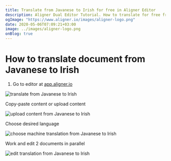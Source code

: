 ```yaml
---
title: Translate from Javanese to Irish for free in Aligner Editor
description: Aligner Dual Editor Tutorial. How to translate for free from Javanese to Irish. Aligner is multilingual document management platform. 
ogImage: "https://www.aligner.io/images/aligner-logo.png"
date: 2020-05-06T07:09:21+03:00
image: ../images/aligner-logo.png
onBlog: true
---
```


# How to translate document from Javanese to Irish

1. Go to editor at [app.aligner.io](https://app.aligner.io "Aligner App web page")

![translate from Javanese to Irish](../aligner-blank-editor.png "translate from Javanese to Irish")

Copy-paste content or upload content

![upload content from Javanese to Irish](../aligner-uploaded-document.png "upload content from Javanese to Irish")

Choose desired language

![choose machine translation from Javanese to Irish](../aligner-language-dropdown.png "choose machine translation from Javanese to Irish")

Work and edit 2 documents in parallel

![edit translation from Javanese to Irish](../aligner-double-sitded-editor.png "edit translation from Javanese to Irish")

